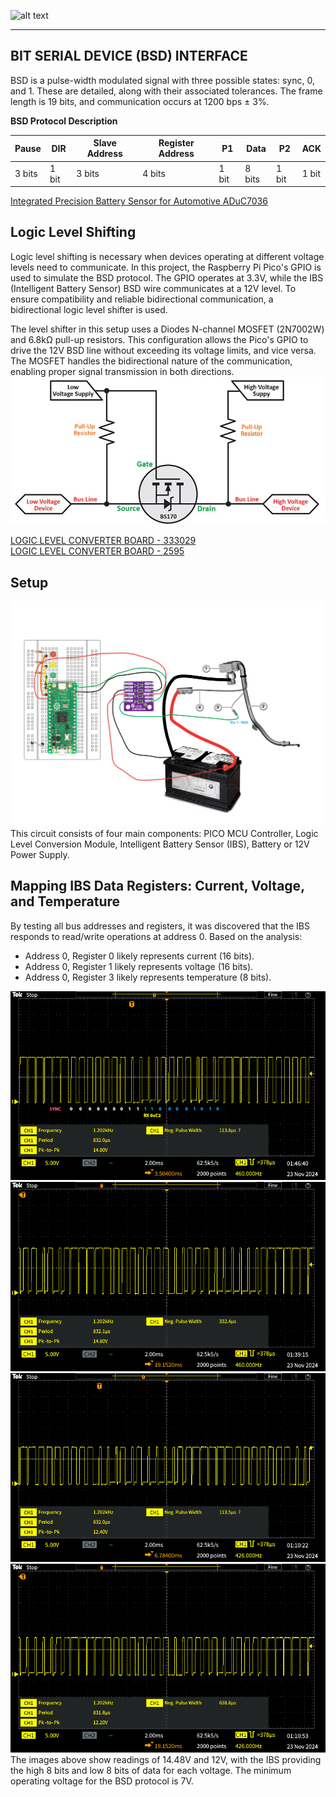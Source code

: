 
![alt text][image1]

---

## BIT SERIAL DEVICE (BSD) INTERFACE
BSD is a pulse-width modulated signal with three possible states: sync, 0, and 1. These are detailed, along with their associated tolerances. The frame length is 19 bits, and communication occurs at 1200 bps ± 3%.

**BSD Protocol Description**

| Pause        | DIR | Slave Address|Register Address| P1| Data| P2| ACK|
| ----------- | ----------- | ----------- |----------- |----------- |----------- |----------- |----------- |
| 3 bits    | 1 bit       | 3 bits |  4 bits| 1 bit|  8 bits| 1 bit| 1 bit|

[Integrated Precision Battery Sensor for Automotive ADuC7036](datasheet/ADuC7036.pdf)

[//]: # (Image References)
[image1]: ./images/IBS.png "IBS"
[image2]: ./images/TEK00000.png "14.4V RX High Byte"
[image3]: ./images/TEK00001.PNG "14.4V TX Low Byte"
[image4]: ./images/TEK00002.PNG "12V RX High Byte"
[image5]: ./images/TEK00003.PNG "12V RX Low Byte"
[image6]: ./images/logic-level-shifting-basics.png "Logic Level Shifting"
[image7]: ./images/PICO_PIO_IBS_BSD_SETUP.png "Logic Level Shifting"


## Logic Level Shifting 
Logic level shifting is necessary when devices operating at different voltage levels need to communicate. In this project, the Raspberry Pi Pico's GPIO is used to simulate the BSD protocol. The GPIO operates at 3.3V, while the IBS (Intelligent Battery Sensor) BSD wire communicates at a 12V level. To ensure compatibility and reliable bidirectional communication, a bidirectional logic level shifter is used.

The level shifter in this setup uses a Diodes N-channel MOSFET (2N7002W) and 6.8kΩ pull-up resistors. This configuration allows the Pico's GPIO to drive the 12V BSD line without exceeding its voltage limits, and vice versa. The MOSFET handles the bidirectional nature of the communication, enabling proper signal transmission in both directions.
![alt text][image6]

[LOGIC LEVEL CONVERTER BOARD - 333029](https://www.digikey.com/en/products/detail/soldered-electronics/333029/21720444)  
[LOGIC LEVEL CONVERTER BOARD - 2595](https://www.digikey.com/en/products/detail/pololu-corporation/2595/10450598)

## Setup
![alt text][image7]
This circuit consists of four main components:
PICO MCU Controller, Logic Level Conversion Module, Intelligent Battery Sensor (IBS), Battery or 12V Power Supply.

## Mapping IBS Data Registers: Current, Voltage, and Temperature
By testing all bus addresses and registers, it was discovered that the IBS responds to read/write operations at address 0. Based on the analysis:

* Address 0, Register 0 likely represents current (16 bits).
* Address 0, Register 1 likely represents voltage (16 bits).
* Address 0, Register 3 likely represents temperature (8 bits).

![alt text][image2]
![alt text][image3]
![alt text][image4]
![alt text][image5]
The images above show readings of 14.48V and 12V, with the IBS providing the high 8 bits and low 8 bits of data for each voltage.
The minimum operating voltage for the BSD protocol is 7V.